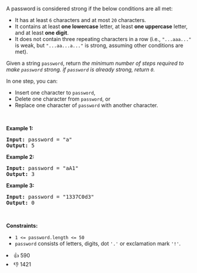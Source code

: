 <p>A password is considered strong if the below conditions are all met:</p>

<ul> 
 <li>It has at least <code>6</code> characters and at most <code>20</code> characters.</li> 
 <li>It contains at least <strong>one lowercase</strong> letter, at least <strong>one uppercase</strong> letter, and at least <strong>one digit</strong>.</li> 
 <li>It does&nbsp;not contain three repeating characters in a row (i.e.,&nbsp;<code>"...aaa..."</code> is weak, but <code>"...aa...a..."</code> is strong, assuming other conditions are met).</li> 
</ul>

<p>Given a string <code>password</code>, return <em>the minimum number of steps required to make <code>password</code> strong. if <code>password</code> is already strong, return <code>0</code>.</em></p>

<p>In one step, you can:</p>

<ul> 
 <li>Insert one character to <code>password</code>,</li> 
 <li>Delete one character from <code>password</code>, or</li> 
 <li>Replace&nbsp;one character of <code>password</code> with another character.</li> 
</ul>

<p>&nbsp;</p> 
<p><strong class="example">Example 1:</strong></p> 
<pre><strong>Input:</strong> password = "a"
<strong>Output:</strong> 5
</pre>
<p><strong class="example">Example 2:</strong></p> 
<pre><strong>Input:</strong> password = "aA1"
<strong>Output:</strong> 3
</pre>
<p><strong class="example">Example 3:</strong></p> 
<pre><strong>Input:</strong> password = "1337C0d3"
<strong>Output:</strong> 0
</pre> 
<p>&nbsp;</p> 
<p><strong>Constraints:</strong></p>

<ul> 
 <li><code>1 &lt;= password.length &lt;= 50</code></li> 
 <li><code>password</code> consists of letters, digits, dot&nbsp;<code>'.'</code> or exclamation mark <code>'!'</code>.</li> 
</ul>

<div><li>👍 590</li><li>👎 1421</li></div>